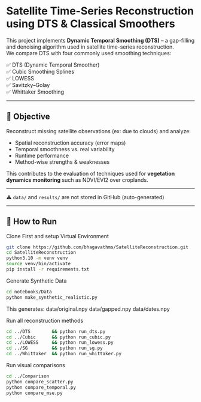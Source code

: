 # Satellite Time-Series Reconstruction using DTS & Classical Smoothers

This project implements **Dynamic Temporal Smoothing (DTS)** – a gap-filling and denoising algorithm used in satellite time-series reconstruction.  
We compare DTS with four commonly used smoothing techniques:

✅ DTS (Dynamic Temporal Smoother)  
✅ Cubic Smoothing Splines  
✅ LOWESS  
✅ Savitzky–Golay  
✅ Whittaker Smoothing

---

## 🎯 Objective

Reconstruct missing satellite observations (ex: due to clouds) and analyze:

- Spatial reconstruction accuracy (error maps)
- Temporal smoothness vs. real variability
- Runtime performance
- Method-wise strengths & weaknesses

This contributes to the evaluation of techniques used for **vegetation dynamics monitoring** such as NDVI/EVI2 over croplands.

---
⚠️ `data/` and `results/` are not stored in GitHub (auto-generated)

---

## 🚀 How to Run

Clone First and setup Virtual Environment
```bash
git clone https://github.com/bhagavathms/SatelliteReconstruction.git
cd SatelliteReconstruction
python3.10 -m venv venv
source venv/bin/activate
pip install -r requirements.txt
```

Generate Synthetic Data
```bash
cd notebooks/Data
python make_synthetic_realistic.py
```
This generates:
data/original.npy
data/gapped.npy
data/dates.npy


Run all reconstruction methods
```bash
cd ../DTS        && python run_dts.py
cd ../Cubic      && python run_cubic.py
cd ../LOWESS     && python run_lowess.py
cd ../SG         && python run_sg.py
cd ../Whittaker  && python run_whittaker.py
```

Run visual comparisons
```bash
cd ../Comparison
python compare_scatter.py
python compare_temporal.py
python compare_mse.py
```
